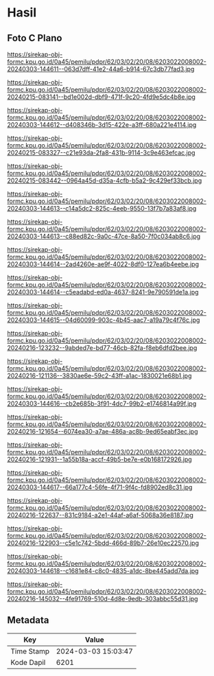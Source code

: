 # Hasil

## Foto C Plano

https://sirekap-obj-formc.kpu.go.id/0a45/pemilu/pdpr/62/03/02/20/08/6203022008002-20240303-144611--063d7dff-41e2-44a6-b914-67c3db77fad3.jpg

https://sirekap-obj-formc.kpu.go.id/0a45/pemilu/pdpr/62/03/02/20/08/6203022008002-20240215-083141--bd1e002d-dbf9-471f-9c20-4fd9e5dc4b8e.jpg

https://sirekap-obj-formc.kpu.go.id/0a45/pemilu/pdpr/62/03/02/20/08/6203022008002-20240303-144612--d408346b-3d15-422e-a3ff-680a221e4114.jpg

https://sirekap-obj-formc.kpu.go.id/0a45/pemilu/pdpr/62/03/02/20/08/6203022008002-20240215-083327--c21e93da-2fa8-431b-9114-3c9e463efcac.jpg

https://sirekap-obj-formc.kpu.go.id/0a45/pemilu/pdpr/62/03/02/20/08/6203022008002-20240215-083442--0964a45d-d35a-4cfb-b5a2-9c429ef33bcb.jpg

https://sirekap-obj-formc.kpu.go.id/0a45/pemilu/pdpr/62/03/02/20/08/6203022008002-20240303-144613--c14a5dc2-825c-4eeb-9550-13f7b7a83af8.jpg

https://sirekap-obj-formc.kpu.go.id/0a45/pemilu/pdpr/62/03/02/20/08/6203022008002-20240303-144613--c88ed82c-9a0c-47ce-8a50-7f0c034ab8c6.jpg

https://sirekap-obj-formc.kpu.go.id/0a45/pemilu/pdpr/62/03/02/20/08/6203022008002-20240303-144614--2ad4260e-ae9f-4022-8df0-127ea6b4eebe.jpg

https://sirekap-obj-formc.kpu.go.id/0a45/pemilu/pdpr/62/03/02/20/08/6203022008002-20240303-144614--c5eadabd-ed0a-4637-8241-9e790591de1a.jpg

https://sirekap-obj-formc.kpu.go.id/0a45/pemilu/pdpr/62/03/02/20/08/6203022008002-20240303-144615--04d60099-903c-4b45-aac7-a19a79c4f76c.jpg

https://sirekap-obj-formc.kpu.go.id/0a45/pemilu/pdpr/62/03/02/20/08/6203022008002-20240216-123232--9abded7e-bd77-46cb-82fa-f8eb6dfd2bee.jpg

https://sirekap-obj-formc.kpu.go.id/0a45/pemilu/pdpr/62/03/02/20/08/6203022008002-20240216-121136--3830ae6e-59c2-43ff-a1ac-1830021e68b1.jpg

https://sirekap-obj-formc.kpu.go.id/0a45/pemilu/pdpr/62/03/02/20/08/6203022008002-20240303-144616--cb2e685b-3f91-4dc7-99b2-e1746814a99f.jpg

https://sirekap-obj-formc.kpu.go.id/0a45/pemilu/pdpr/62/03/02/20/08/6203022008002-20240216-121654--6074ea30-a7ae-486a-ac8b-9ed65eabf3ec.jpg

https://sirekap-obj-formc.kpu.go.id/0a45/pemilu/pdpr/62/03/02/20/08/6203022008002-20240216-121931--1a55b18a-accf-49b5-be7e-e0b168172926.jpg

https://sirekap-obj-formc.kpu.go.id/0a45/pemilu/pdpr/62/03/02/20/08/6203022008002-20240303-144617--66a177c4-56fe-4f71-9f4c-fd8902ed8c31.jpg

https://sirekap-obj-formc.kpu.go.id/0a45/pemilu/pdpr/62/03/02/20/08/6203022008002-20240216-122637--831c9184-a2e1-44af-a6af-5068a36e8187.jpg

https://sirekap-obj-formc.kpu.go.id/0a45/pemilu/pdpr/62/03/02/20/08/6203022008002-20240216-122903--c5e1c742-5bdd-466d-89b7-26e10ec22570.jpg

https://sirekap-obj-formc.kpu.go.id/0a45/pemilu/pdpr/62/03/02/20/08/6203022008002-20240303-144618--c1681e84-c8c0-4835-a1dc-8be445add7da.jpg

https://sirekap-obj-formc.kpu.go.id/0a45/pemilu/pdpr/62/03/02/20/08/6203022008002-20240216-145032--4fe91769-510d-4d8e-9edb-303abbc55d31.jpg


## Metadata

| Key        | Value               |
| ---------- | ------------------- |
| Time Stamp | 2024-03-03 15:03:47 |
| Kode Dapil | 6201                |



